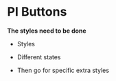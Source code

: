 # PI  Buttons

**The styles need to be done**

* Styles

* Different states

* Then go for specific extra styles